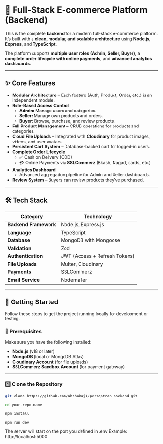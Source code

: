# 🛒 Full-Stack E-commerce Platform (Backend)

This is the complete **backend** for a modern full-stack e-commerce platform.  
It’s built with a **clean, modular, and scalable architecture** using **Node.js**, **Express**, and **TypeScript**.  

The platform supports **multiple user roles (Admin, Seller, Buyer)**, a **complete order lifecycle with online payments**, and **advanced analytics dashboards**.

---

## ✨ Core Features

- **Modular Architecture** – Each feature (Auth, Product, Order, etc.) is an independent module.
- **Role-Based Access Control**
  - **Admin:** Manage users and categories.
  - **Seller:** Manage own products and orders.
  - **Buyer:** Browse, purchase, and review products.
- **Full Product Management** – CRUD operations for products and categories.
- **Cloud File Uploads** – Integrated with **Cloudinary** for product images, videos, and user avatars.
- **Persistent Cart System** – Database-backed cart for logged-in users.
- **Complete Order Lifecycle**
  - ✅ Cash on Delivery (COD)
  - 💳 Online Payments via **SSLCommerz** (Bkash, Nagad, cards, etc.)
- **Analytics Dashboard**
  - Advanced aggregation pipeline for Admin and Seller dashboards.
- **Review System** – Buyers can review products they’ve purchased.

---

## 🛠️ Tech Stack

| Category | Technology |
|-----------|-------------|
| **Backend Framework** | Node.js, Express.js |
| **Language** | TypeScript |
| **Database** | MongoDB with Mongoose |
| **Validation** | Zod |
| **Authentication** | JWT (Access + Refresh Tokens) |
| **File Uploads** | Multer, Cloudinary |
| **Payments** | SSLCommerz |
| **Email Service** | Nodemailer |

---

## 🚀 Getting Started

Follow these steps to get the project running locally for development or testing.

### 🧩 Prerequisites

Make sure you have the following installed:

- **Node.js** (v18 or later)  
- **MongoDB** (local or MongoDB Atlas)  
- **Cloudinary Account** (for file uploads)  
- **SSLCommerz Sandbox Account** (for payment gateway)

---

### 1️⃣ Clone the Repository

```bash
git clone https://github.com/ahshobuj1/perceptron-backend.git

cd your-repo-name

npm install

npm run dev

```

The server will start on the port you defined in .env
Example: http://localhost:5000

